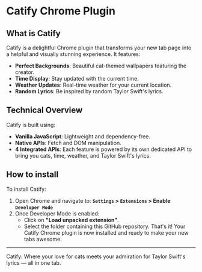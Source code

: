 # Catify Chrome Plugin

## What is Catify

Catify is a delightful Chrome plugin that transforms your new tab page into a helpful and visually stunning experience.
It features:

- **Perfect Backgrounds**: Beautiful cat-themed wallpapers featuring the creator.
- **Time Display**: Stay updated with the current time.
- **Weather Updates**: Real-time weather for your current location.
- **Random Lyrics**: Be inspired by random Taylor Swift's lyrics.

## Technical Overview

Catify is built using:

- **Vanilla JavaScript**: Lightweight and dependency-free.
- **Native APIs**: Fetch and DOM manipulation.
- **4 Integrated APIs**: Each feature is powered by its own dedicated API to bring you cats, time, weather, and Taylor
  Swift's lyrics.

## How to install

To install Catify:

1. Open Chrome and navigate to:
   **`Settings` > `Extensions` > Enable `Developer Mode`**
2. Once Developer Mode is enabled:
    - Click on **"Load unpacked extension"**.
    - Select the folder containing this GitHub repository.
      That's it! Your Catify Chrome plugin is now installed and ready to make your new tabs awesome.

---

Catify: Where your love for cats meets your admiration for Taylor Swift's lyrics — all in one tab.
